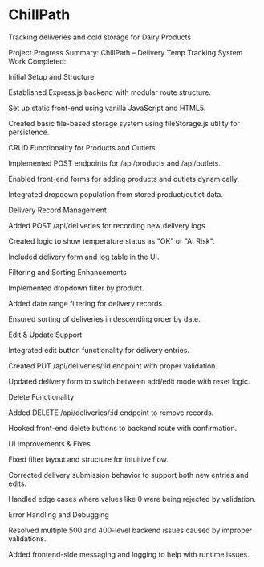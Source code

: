 # ChillPath
Tracking deliveries and cold storage for Dairy Products

Project Progress Summary: ChillPath – Delivery Temp Tracking System
Work Completed:

Initial Setup and Structure

Established Express.js backend with modular route structure.

Set up static front-end using vanilla JavaScript and HTML5.

Created basic file-based storage system using fileStorage.js utility for persistence.

CRUD Functionality for Products and Outlets

Implemented POST endpoints for /api/products and /api/outlets.

Enabled front-end forms for adding products and outlets dynamically.

Integrated dropdown population from stored product/outlet data.

Delivery Record Management

Added POST /api/deliveries for recording new delivery logs.

Created logic to show temperature status as "OK" or "At Risk".

Included delivery form and log table in the UI.

Filtering and Sorting Enhancements

Implemented dropdown filter by product.

Added date range filtering for delivery records.

Ensured sorting of deliveries in descending order by date.

Edit & Update Support

Integrated edit button functionality for delivery entries.

Created PUT /api/deliveries/:id endpoint with proper validation.

Updated delivery form to switch between add/edit mode with reset logic.

Delete Functionality

Added DELETE /api/deliveries/:id endpoint to remove records.

Hooked front-end delete buttons to backend route with confirmation.

UI Improvements & Fixes

Fixed filter layout and structure for intuitive flow.

Corrected delivery submission behavior to support both new entries and edits.

Handled edge cases where values like 0 were being rejected by validation.

Error Handling and Debugging

Resolved multiple 500 and 400-level backend issues caused by improper validations.

Added frontend-side messaging and logging to help with runtime issues.


